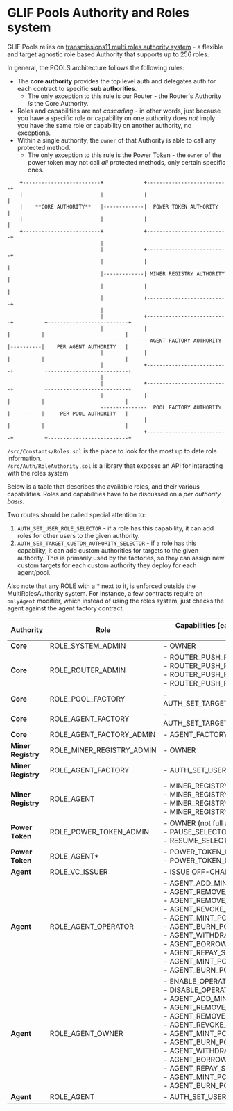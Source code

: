 # GLIF Pools Authority and Roles system

GLIF Pools relies on [transmissions11 multi roles authority system](https://github.com/transmissions11/solmate/blob/main/src/auth/authorities/MultiRolesAuthority.sol) - a flexible and target agnostic role based Authority that supports up to 256 roles.

In general, the POOLS architecture follows the following rules:

- The **core authority** provides the top level auth and delegates auth for each contract to specific **sub authorities**.
  - The only exception to this rule is our Router - the Router's Authority _is_ the Core Authority.
- Roles and capabilities are not _cascading_ - in other words, just because you have a specific role or capability on one authority does _not_ imply you have the same role or capability on another authority, no exceptions.
- Within a single authority, the `owner` of that Authority is able to call any protected method.
  - The only exception to this rule is the Power Token - the `owner` of the power token may not call _all_ protected methods, only certain specific ones.<br />


```
    +-------------------------+             +--------------------------+
    |                         |             |                          |
    |    **CORE AUTHORITY**   |-------------|  POWER TOKEN AUTHORITY   |
    |                         |             |                          |
    +-------------------------+             +--------------------------+
                              |
                              |             +--------------------------+
                              |             |                          |
                              |-------------| MINER REGISTRY AUTHORITY |
                              |             |                          |
                              |             +--------------------------+
                              |
                              |             +--------------------------+          +--------------------------+
                              |             |                          |          |                          |
                              --------------- AGENT FACTORY AUTHORITY  |----------|    PER AGENT AUTHORITY   |
                              |             |                          |          |                          |
                              |             +--------------------------+          +--------------------------+
                              |
                              |             +--------------------------+          +--------------------------+
                              |             |                          |          |                          |
                              ---------------  POOL FACTORY AUTHORITY  |----------|     PER POOL AUTHORITY   |
                                            |                          |          |                          |
                                            +--------------------------+          +--------------------------+
```

`/src/Constants/Roles.sol` is the place to look for the most up to date role information.<br />
`/src/Auth/RoleAuthority.sol` is a library that exposes an API for interacting with the roles system

Below is a table that describes the available roles, and their various capabilities. Roles and capabilities have to be discussed on a _per authority basis_.

Two routes should be called special attention to:

1. `AUTH_SET_USER_ROLE_SELECTOR` - if a role has this capability, it can add roles for other users to the given authority.
2. `AUTH_SET_TARGET_CUSTOM_AUTHORITY_SELECTOR` - if a role has this capability, it can add custom authorities for targets to the given authority. This is primarily used by the factories, so they can assign new custom targets for each custom authority they deploy for each agent/pool.

Also note that any ROLE with a * next to it, is enforced outside the MultiRolesAuthority system. For instance, a few contracts require an `onlyAgent` modifier, which instead of using the roles system, just checks the agent against the agent factory contract.



| Authority | Role       | Capabilities (each capability corresponds to 1 function call) |
|-----------|------------|--------------|
| **Core** | ROLE_SYSTEM_ADMIN | - OWNER |
| **Core** |  ROLE_ROUTER_ADMIN    | - ROUTER_PUSH_ROUTE_BYTES_SELECTOR<br /> - ROUTER_PUSH_ROUTE_STRING_SELECTOR<br />  - ROUTER_PUSH_ROUTES_BYTES_SELECTOR<br /> - ROUTER_PUSH_ROUTES_STRING_SELECTOR |
| **Core** | ROLE_POOL_FACTORY | - AUTH_SET_TARGET_CUSTOM_AUTHORITY_SELECTOR |
| **Core** | ROLE_AGENT_FACTORY | - AUTH_SET_TARGET_CUSTOM_AUTHORITY_SELECTOR |
| **Core** | ROLE_AGENT_FACTORY_ADMIN | - AGENT_FACTORY_SET_VERIFIER_NAME_SELECTOR |
|**Miner Registry** | ROLE_MINER_REGISTRY_ADMIN | - OWNER |
|**Miner Registry** | ROLE_AGENT_FACTORY | - AUTH_SET_USER_ROLE_SELECTOR |
|**Miner Registry** | ROLE_AGENT | - MINER_REGISTRY_ADD_MINER_SELECTOR<br /> - MINER_REGISTRY_RM_MINER_SELECTOR<br /> - MINER_REGISTRY_ADD_MINERS_SELECTOR<br /> - MINER_REGISTRY_RM_MINERS_SELECTOR |
| **Power Token** | ROLE_POWER_TOKEN_ADMIN | - OWNER (not full access)<br /> - PAUSE_SELECTOR<br /> - RESUME_SELECTOR |
| **Power Token** | ROLE_AGENT* | - POWER_TOKEN_MINT_SELECTOR<br />- POWER_TOKEN_BURN_SELECTOR |
| **Agent** | ROLE_VC_ISSUER | - ISSUE OFF-CHAIN VERIFIABLE CREDENTIALS |
| **Agent** | ROLE_AGENT_OPERATOR |  - AGENT_ADD_MINER_SELECTOR<br /> - AGENT_REMOVE_MINER_ADDR_SELECTOR<br /> - AGENT_REMOVE_MINER_INDEX_SELECTOR<br /> - AGENT_REVOKE_OWNERSHIP_SELECTOR<br /> - AGENT_MINT_POWER_SELECTOR<br /> - AGENT_BURN_POWER_SELECTOR<br /> - AGENT_WITHDRAW_SELECTOR<br /> - AGENT_BORROW_SELECTOR<br /> - AGENT_REPAY_SELECTOR<br /> - AGENT_MINT_POWER_SELECTOR<br /> - AGENT_BURN_POWER_SELECTOR<br /> |
| **Agent** | ROLE_AGENT_OWNER | - ENABLE_OPERATOR_SELECTOR<br /> - DISABLE_OPERATOR_SELECTOR<br /> - AGENT_ADD_MINER_SELECTOR<br /> - AGENT_REMOVE_MINER_ADDR_SELECTOR<br /> - AGENT_REMOVE_MINER_INDEX_SELECTOR<br /> - AGENT_REVOKE_OWNERSHIP_SELECTOR<br /> - AGENT_MINT_POWER_SELECTOR<br /> - AGENT_BURN_POWER_SELECTOR<br /> - AGENT_WITHDRAW_SELECTOR<br /> - AGENT_BORROW_SELECTOR<br /> - AGENT_REPAY_SELECTOR<br /> - AGENT_MINT_POWER_SELECTOR<br /> - AGENT_BURN_POWER_SELECTOR<br /> |
| **Agent** | ROLE_AGENT | - AUTH_SET_USER_ROLE_SELECTOR |





